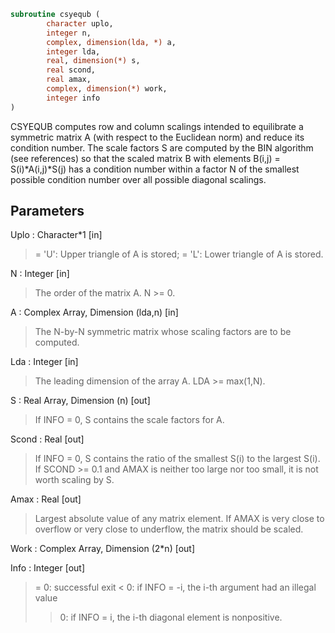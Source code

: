 ```fortran
subroutine csyequb (
		character uplo,
		integer n,
		complex, dimension(lda, *) a,
		integer lda,
		real, dimension(*) s,
		real scond,
		real amax,
		complex, dimension(*) work,
		integer info
)
```

 CSYEQUB computes row and column scalings intended to equilibrate a
 symmetric matrix A (with respect to the Euclidean norm) and reduce
 its condition number. The scale factors S are computed by the BIN
 algorithm (see references) so that the scaled matrix B with elements
 B(i,j) = S(i)*A(i,j)*S(j) has a condition number within a factor N of
 the smallest possible condition number over all possible diagonal
 scalings.

## Parameters
Uplo : Character*1 [in]
> = 'U':  Upper triangle of A is stored;
> = 'L':  Lower triangle of A is stored.

N : Integer [in]
> The order of the matrix A. N >= 0.

A : Complex Array, Dimension (lda,n) [in]
> The N-by-N symmetric matrix whose scaling factors are to be
> computed.

Lda : Integer [in]
> The leading dimension of the array A. LDA >= max(1,N).

S : Real Array, Dimension (n) [out]
> If INFO = 0, S contains the scale factors for A.

Scond : Real [out]
> If INFO = 0, S contains the ratio of the smallest S(i) to
> the largest S(i). If SCOND >= 0.1 and AMAX is neither too
> large nor too small, it is not worth scaling by S.

Amax : Real [out]
> Largest absolute value of any matrix element. If AMAX is
> very close to overflow or very close to underflow, the
> matrix should be scaled.

Work : Complex Array, Dimension (2*n) [out]

Info : Integer [out]
> = 0:  successful exit
> < 0:  if INFO = -i, the i-th argument had an illegal value
> > 0:  if INFO = i, the i-th diagonal element is nonpositive.

